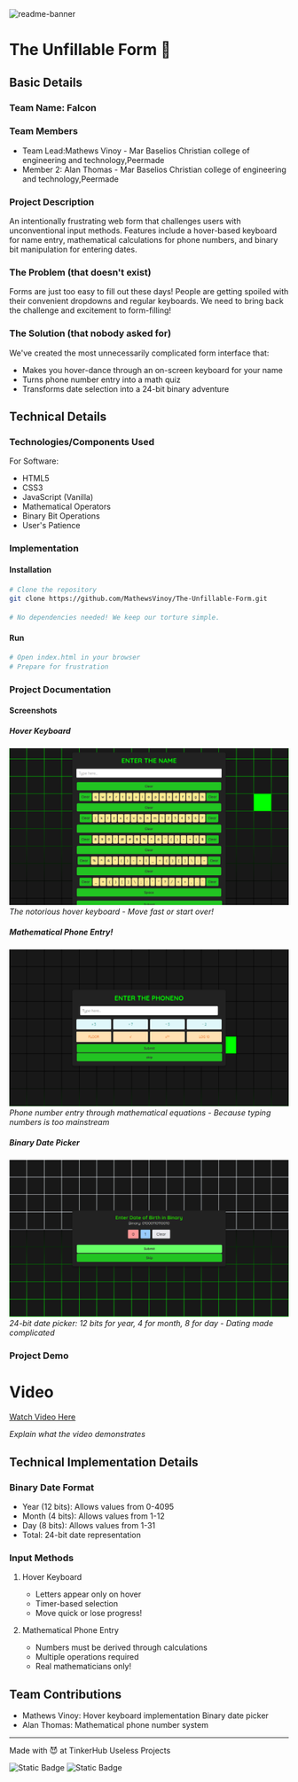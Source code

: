 <img width="1280" alt="readme-banner" src="https://github.com/user-attachments/assets/35332e92-44cb-425b-9dff-27bcf1023c6c">

# The Unfillable Form 🎯

## Basic Details

### Team Name: Falcon

### Team Members
- Team Lead:Mathews Vinoy - Mar Baselios Christian college of engineering and technology,Peermade
- Member 2: Alan Thomas - Mar Baselios Christian college of engineering and technology,Peermade

### Project Description
An intentionally frustrating web form that challenges users with unconventional input methods. Features include a hover-based keyboard for name entry, mathematical calculations for phone numbers, and binary bit manipulation for entering dates.

### The Problem (that doesn't exist)
Forms are just too easy to fill out these days! People are getting spoiled with their convenient dropdowns and regular keyboards. We need to bring back the challenge and excitement to form-filling!

### The Solution (that nobody asked for)
We've created the most unnecessarily complicated form interface that:
- Makes you hover-dance through an on-screen keyboard for your name
- Turns phone number entry into a math quiz
- Transforms date selection into a 24-bit binary adventure

## Technical Details

### Technologies/Components Used
For Software:
- HTML5
- CSS3
- JavaScript (Vanilla)
- Mathematical Operators
- Binary Bit Operations
- User's Patience

### Implementation

#### Installation
```bash
# Clone the repository
git clone https://github.com/MathewsVinoy/The-Unfillable-Form.git

# No dependencies needed! We keep our torture simple.
```

#### Run
```bash
# Open index.html in your browser
# Prepare for frustration
```

### Project Documentation

#### Screenshots

##### Hover Keyboard
![Screenshot1](https://github.com/MathewsVinoy/The-Unfillable-Form/blob/main/HoverKeyboard.png?raw=true)
*The notorious hover keyboard - Move fast or start over!*

##### Mathematical Phone Entry!
![Screenshot2](https://github.com/MathewsVinoy/The-Unfillable-Form/blob/main/MathematicalPhoneEntry.png?raw=true)
*Phone number entry through mathematical equations - Because typing numbers is too mainstream*

##### Binary Date Picker
![Screenshot3](https://github.com/MathewsVinoy/The-Unfillable-Form/blob/main/BinaryDatePicker.png?raw=true)
*24-bit date picker: 12 bits for year, 4 for month, 8 for day - Dating made complicated*

### Project Demo
# Video
<a href="https://drive.google.com/file/d/1VFEm3GFtPyF4NezzPki8qvpmKXgDRSYn/view?usp=drivesdk">Watch Video Here</a>

*Explain what the video demonstrates*

## Technical Implementation Details

### Binary Date Format
- Year (12 bits): Allows values from 0-4095
- Month (4 bits): Allows values from 1-12
- Day (8 bits): Allows values from 1-31
- Total: 24-bit date representation

### Input Methods
1. Hover Keyboard
   - Letters appear only on hover
   - Timer-based selection
   - Move quick or lose progress!

2. Mathematical Phone Entry
   - Numbers must be derived through calculations
   - Multiple operations required
   - Real mathematicians only!

## Team Contributions
- Mathews Vinoy: Hover keyboard implementation Binary date picker
- Alan Thomas:  Mathematical phone number system


---

Made with 😈 at TinkerHub Useless Projects

![Static Badge](https://img.shields.io/badge/TinkerHub-24?color=%23000000&link=https%3A%2F%2Fwww.tinkerhub.org%2F)
![Static Badge](https://img.shields.io/badge/UselessProject--24-24?link=https%3A%2F%2Fwww.tinkerhub.org%2Fevents%2FQ2Q1TQKX6Q%2FUseless%2520Projects)
